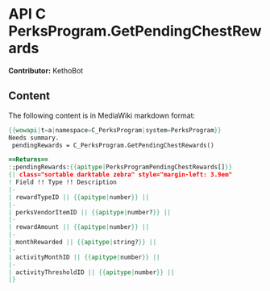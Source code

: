 # API C PerksProgram.GetPendingChestRewards

**Contributor:** KethoBot

## Content

The following content is in MediaWiki markdown format:

```mediawiki
{{wowapi|t=a|namespace=C_PerksProgram|system=PerksProgram}}
Needs summary.
 pendingRewards = C_PerksProgram.GetPendingChestRewards()

==Returns==
:;pendingRewards:{{apitype|PerksProgramPendingChestRewards[]}}
{| class="sortable darktable zebra" style="margin-left: 3.9em"
! Field !! Type !! Description
|-
| rewardTypeID || {{apitype|number}} || 
|-
| perksVendorItemID || {{apitype|number?}} || 
|-
| rewardAmount || {{apitype|number}} || 
|-
| monthRewarded || {{apitype|string?}} || 
|-
| activityMonthID || {{apitype|number}} || 
|-
| activityThresholdID || {{apitype|number}} || 
|}
```
